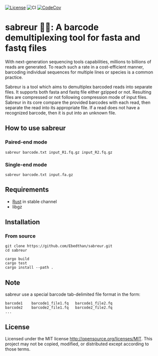 [![License](https://img.shields.io/badge/license-MIT-blue?style=flat-square)](https://github.com/Ebedthan/sabreur/blob/master/LICENSE)
![CI](https://github.com/Ebedthan/sabreur/workflows/CI/badge.svg)
[![CodeCov](https://codecov.io/gh/Ebedthan/sabreur/branch/main/graph/badge.svg)](https://codecov.io/gh/Ebedthan/sabreur)

# sabreur &#129399;🧬: A barcode demultiplexing tool for fasta and fastq files

With next-generation sequencing tools capabilities, millions to billions of reads are generated. To reach such a rate in a cost-efficient manner, barcoding individual sequences for multiple lines or species is a common practice.

Sabreur is a tool which aims to demultiplex barcoded reads into separate files. It supports both fasta and fastq file either gzipped or not. Resulting files are compressed or not following compression mode of input files. Sabreur in its core compare the provided barcodes with each read, then separate the read into its appropriate file. If a read does not have a recognized barcode, then it is put into an unknown file.

## How to use sabreur

### Paired-end mode
```
sabreur barcode.txt input_R1.fq.gz input_R2.fq.gz
```

### Single-end mode
```
sabreur barcode.txt input.fa.gz
```

## Requirements
- [Rust](https://rust-lang.org) in stable channel
- libgz


## Installation

### From source

```
git clone https://github.com/Ebedthan/sabreur.git
cd sabreur

cargo build
cargo test
cargo install --path .
```

## Note
sabreur use a special barcode tab-delimited file format in the form:
```
barcode1    barcode1_file1.fq   barcode1_file2.fq
barcode2    barcode2_file1.fq   barcode2_file2.fq
...
```

## License
Licensed under the MIT license http://opensource.org/licenses/MIT. This project may not be copied, modified, or distributed except according to those terms.